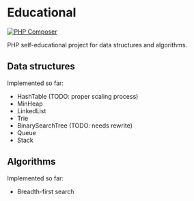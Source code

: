 # Educational

[![PHP Composer](https://github.com/dukem1/edu/workflows/PHP%20Composer/badge.svg)](https://github.com/dukem1/edu/actions)

PHP self-educational project for data structures and algorithms.

## Data structures
Implemented so far:
- HashTable (TODO: proper scaling process)
- MinHeap
- LinkedList
- Trie
- BinarySearchTree (TODO: needs rewrite)
- Queue
- Stack

## Algorithms
Implemented so far:
- Breadth-first search
